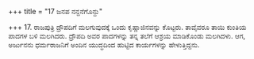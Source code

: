 +++
title = "17 ಜನಪ ನನ್ದನೆಗೊನ್ದು"

+++
17. ರಾಜಪುತ್ರಿ ದ್ರೌಪದಿಗೆ ಮಲಗುವುದಕ್ಕೆ ಒಂದು ಕೃಷ್ಣಾಜಿನವನ್ನು ಕೊಟ್ಟರು. ತಾವೈವರೂ ತಾಯಿ ಕುಂತಿಯ ಪಾದಗಳ ಬಳಿ ಮಲಗಿದರು. ದ್ರೌಪದಿ ಅವರ ಪಾದಗಳನ್ನು ತನ್ನ ತಲೆಗೆ ಆಶ್ರಯ ಮಾಡಿಕೊಂಡು ಮಲಗಿದಳು. ಆಗ, ಅರ್ಜುನನು ಧರ್ಮರಾಜನಿಗೆ ಅಂದಿನ ಯುದ್ಧದಿಂದ ಹುಟ್ಟಿದ ಕಾರ್ಯಗಳನ್ನು ಹೇಳುತ್ತಿದ್ದನು.